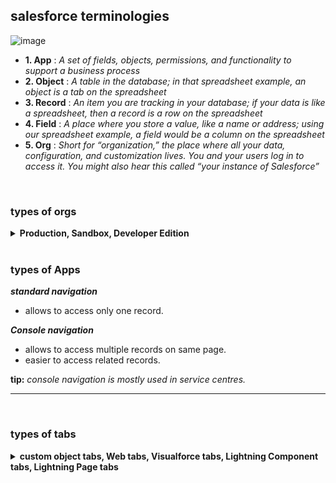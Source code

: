 
## salesforce terminologies
![image](https://user-images.githubusercontent.com/63545175/188314760-13b4424a-b492-4f14-9cea-5ad50cddd374.png)
- **1. App** :	_A set of fields, objects, permissions, and functionality to support a business process_
- **2. Object** :	_A table in the database; in that spreadsheet example, an object is a tab on the spreadsheet_
- **3. Record** :	_An item you are tracking in your database; if your data is like a spreadsheet, then a record is a row on the spreadsheet_
- **4. Field** :	_A place where you store a value, like a name or address; using our spreadsheet example, a field would be a column on the spreadsheet_
- **5. Org** :	_Short for “organization,” the place where all your data, configuration, and customization lives. You and your users log in to access it. You might also hear this called “your instance of Salesforce”_


<br/>

### types of orgs
<details>
<summary>  <b> Production, Sandbox, Developer Edition</b>  </summary>
<p>
  
---

### Production org 
  - production environment (Business logic + Live data)
  - production org is the main org of company.
  - for login to production org you go to login.salesforce.com
  
### Sandbox org
  - testing environment (Business logic + sample data)
  - sandbox org is an identical copy of production metadata or metadata and data.
  - sandbox org are designed for development, testing and training activities.
  - for login in sandbox org you go to test.salesforce.com
  - username & passwords in sandbox are same as in production org (username will have .nameofthesandbox at the end)
  - there are 4 types of sandbox
    - ***developer sandbox***
      - includes a copy of your production org’s configuration (metadata), no data
      - data space: 200 MB
      - file space: 200 MB
    - ***developer pro sandbox***
      - includes a copy of your production org’s configuration (metadata), no data
      - data space: 1 GB
      - file space: 1 GB
    - ***partial copy sandbox***
      - includes a copy of prod org's metadata and, sample data (10k records per object)
      - data space: 5 GB
      - file space: 5 GB
    - ***full copy sandbox***
      - exact copy of production
      - data space: same as prod
      - file space: same as prod

  
<image src="https://user-images.githubusercontent.com/63545175/191734866-a14f8ee4-8d8e-4c67-8927-f093d1c2ad9b.png" width="720px">



<br/>

### Developer Edition org
  - developer environment (Business logic for development or enhancement)
  - they are provided for free to developers to test and understand new functionalities.
  - login is similar as production org (you go to login.salesforce.com)

<br/>

### Trailhead Playground (TP) org
  - it is a safe environment where you can practice the skills you’re learning before you take them to your real work.
  - these orgs are self destructive when not used for a long time.

<br/>

**💡 tip:** _sandboxes are not available for developer Ed Org & Trailhead Playground org. <br/> main purpose of sandbox is testing, development, tutorial. hence, sandbox not required for developer ed org, Trailhead playground org._

---
  
</p>
</details>


<br/>

### types of Apps
***standard navigation***
  - allows to access only one record.

***Console navigation***
  - allows to access multiple records on same page.
  - easier to access related records.

**tip:** _console navigation is mostly used in service centres._

---

<br/>

### types of tabs
<details>
<summary>  <b> custom object tabs, Web tabs, Visualforce tabs, Lightning Component tabs, Lightning Page tabs </b>  </summary>
<p>
  
---

![image](https://user-images.githubusercontent.com/63545175/193032535-2856f6a1-9276-484d-a053-850af20a288e.png)

---
  
</p>
</details>


<br/>





